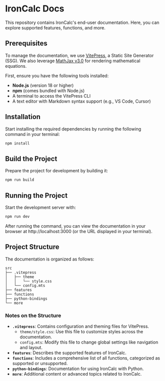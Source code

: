 # IronCalc Docs

This repository contains IronCalc's end-user documentation. Here, you can explore supported features, functions, and more.

## Prerequisites

To manage the documentation, we use [VitePress](https://vitepress.dev/guide/what-is-vitepress), a Static Site Generator (SSG). We also leverage [MathJax v3.0](https://vitepress.dev/guide/markdown#math-equations) for rendering mathematical equations.

First, ensure you have the following tools installed:

- **Node.js** (version 18 or higher)
- **npm** (comes bundled with Node.js)
- A terminal to access the VitePress CLI
- A text editor with Markdown syntax support (e.g., VS Code, Cursor)

## Installation

Start installing the required dependencies by running the following command in your terminal:

```bash
npm install
```

## Build the Project

Prepare the project for development by building it:

```bash
npm run build
```

## Running the Project

Start the development server with:

```bash
npm run dev
```

After running the command, you can view the documentation in your browser at http://localhost:3000 (or the URL displayed in your terminal).

## Project Structure

The documentation is organized as follows:

```plaintext
src
├── .vitepress
│   ├── theme
│   │   └── style.css
│   └── config.mts
├── features
├── functions
├── python-bindings
└── more
```

### Notes on the Structure

- **`.vitepress`**: Contains configuration and theming files for VitePress.
  - `theme/style.css`: Use this file to customize styles across the documentation.
  - `config.mts`: Modify this file to change global settings like navigation and layout.
- **`features`**: Describes the supported features of IronCalc.
- **`functions`**: Includes a comprehensive list of all functions, categorized as supported or unsupported.
- **`python-bindings`**: Documentation for using IronCalc with Python.
- **`more`**: Additional content or advanced topics related to IronCalc.
